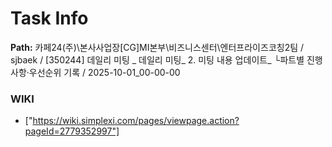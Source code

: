 # Task Info

**Path:** 카페24(주)\본사사업장\[CG]MI본부\비즈니스센터\엔터프라이즈코칭2팀 / sjbaek / [350244] 데일리 미팅 _ 데일리 미팅_ 2. 미팅 내용 업데이트_ └파트별 진행사항·우선순위 기록 / 2025-10-01_00-00-00

### WIKI
- ["https://wiki.simplexi.com/pages/viewpage.action?pageId=2779352997"]


